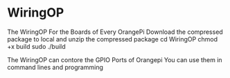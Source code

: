 # WiringOP
The WiringOP For the Boards of Every OrangePi
Download the compressed package to local and unzip the compressed package
cd WiringOP
chmod +x build
sudo ./build

The WiringOP can contore the GPIO Ports of Orangepi
You can use them in command lines and programming
